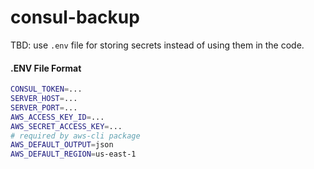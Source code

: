 # consul-backup

TBD: use `.env` file for storing secrets instead of using them in the code.


#### .ENV File Format

```sh
CONSUL_TOKEN=...
SERVER_HOST=...
SERVER_PORT=...
AWS_ACCESS_KEY_ID=...
AWS_SECRET_ACCESS_KEY=...
# required by aws-cli package
AWS_DEFAULT_OUTPUT=json
AWS_DEFAULT_REGION=us-east-1
```
